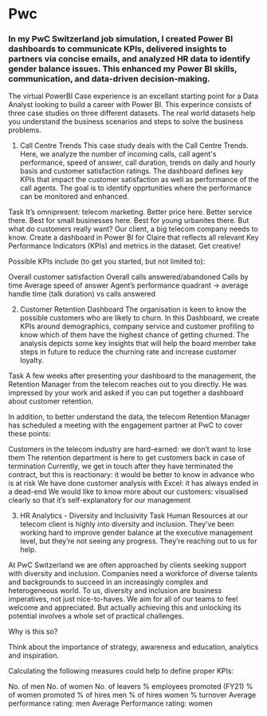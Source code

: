 # Pwc
### In my PwC Switzerland job simulation, I created Power BI dashboards to communicate KPIs, delivered insights to partners via concise emails, and analyzed HR data to identify gender balance issues. This enhanced my Power BI skills, communication, and data-driven decision-making.

The virtual PowerBI Case experience is an excellant starting point for a Data Analyst looking to build a career with Power BI. This experince consists of three case studies on three different datasets. The real world datasets help you understand the business scenarios and steps to solve the business problems.
1. Call Centre Trends
This case study deals with the Call Centre Trends. Here, we analyze the number of incoming calls, call agent's performance, speed of answer, call duration, trends on daily and hourly basis and customer satisfaction ratings. The dashboard defines key KPIs that impact the customer satisfaction as well as performance of the call agents. The goal is to identify opprtunities where the performance can be monitored and enhanced.

Task
It’s omnipresent: telecom marketing. Better price here. Better service there. Best for small businesses here. Best for young urbanites there. But what do customers really want? Our client, a big telecom company needs to know. Create a dashboard in Power BI for Claire that reflects all relevant Key Performance Indicators (KPIs) and metrics in the dataset. Get creative!

Possible KPIs include (to get you started, but not limited to):

Overall customer satisfaction Overall calls answered/abandoned Calls by time Average speed of answer Agent’s performance quadrant -> average handle time (talk duration) vs calls answered

2. Customer Retention Dashboard
The organisation is keen to know the possible customers who are likely to churn. In this Dashboard, we create KPIs around demographics, company service and customer profiling to know which of them have the highest chance of getting churned. The analysis depicts some key insights that will help the board member take steps in future to reduce the churning rate and increase customer loyalty.

Task
A few weeks after presenting your dashboard to the management, the Retention Manager from the telecom reaches out to you directly. He was impressed by your work and asked if you can put together a dashboard about customer retention.

In addition, to better understand the data, the telecom Retention Manager has scheduled a meeting with the engagement partner at PwC to cover these points:

Customers in the telecom industry are hard-earned: we don’t want to lose them The retention department is here to get customers back in case of termination Currently, we get in touch after they have terminated the contract, but this is reactionary: it would be better to know in advance who is at risk We have done customer analysis with Excel: it has always ended in a dead-end We would like to know more about our customers: visualised clearly so that it’s self-explanatory for our management

3. HR Analytics - Diversity and Inclusivity
Task
Human Resources at our telecom client is highly into diversity and inclusion. They’ve been working hard to improve gender balance at the executive management level, but they’re not seeing any progress. They’re reaching out to us for help.

At PwC Switzerland we are often approached by clients seeking support with diversity and inclusion. Companies need a workforce of diverse talents and backgrounds to succeed in an increasingly complex and heterogeneous world. To us, diversity and inclusion are business imperatives, not just nice-to-haves. We aim for all of our teams to feel welcome and appreciated. But actually achieving this and unlocking its potential involves a whole set of practical challenges.

Why is this so?

Think about the importance of strategy, awareness and education, analytics and inspiration.

Calculating the following measures could help to define proper KPIs:

No. of men No. of women No. of leavers % employees promoted (FY21) % of women promoted % of hires men % of hires women % turnover Average performance rating: men Average Performance rating: women
